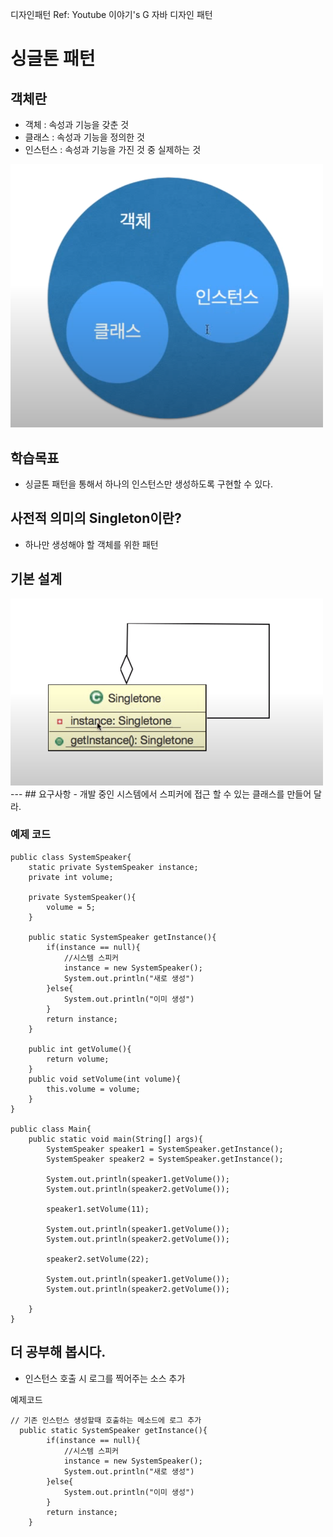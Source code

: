 디자인패턴 Ref: Youtube 이야기's G 자바 디자인 패턴

# 싱글톤 패턴

## 객체란
- 객체 : 속성과 기능을 갖춘 것
- 클래스 : 속성과 기능을 정의한 것
- 인스턴스 : 속성과 기능을 가진 것 중 실제하는 것

<img src = "./picture/singleton-patten-diagram.PNG" width='500' />


## 학습목표
- 싱글톤 패턴을 통해서 하나의 인스턴스만 생성하도록 구현할 수 있다.

## 사전적 의미의 Singleton이란?
- 하나만 생성해야 할 객체를 위한 패턴

## 기본 설계
<img src = "./picture/singleton-struct.PNG" width='500' />
---
## 요구사항
- 개발 중인 시스템에서 스피커에 접근 할 수 있는 클래스를 만들어 달라.


### 예제 코드
```
public class SystemSpeaker{
    static private SystemSpeaker instance;
    private int volume;

    private SystemSpeaker(){
        volume = 5;
    }

    public static SystemSpeaker getInstance(){
        if(instance == null){
            //시스템 스피커
            instance = new SystemSpeaker();
            System.out.println("새로 생성")
        }else{
            System.out.println("이미 생성")
        }
        return instance;
    }

    public int getVolume(){
        return volume;
    }
    public void setVolume(int volume){
        this.volume = volume;
    } 
}

public class Main{
    public static void main(String[] args){
        SystemSpeaker speaker1 = SystemSpeaker.getInstance();
        SystemSpeaker speaker2 = SystemSpeaker.getInstance();

        System.out.println(speaker1.getVolume());
        System.out.println(speaker2.getVolume());
        
        speaker1.setVolume(11);

        System.out.println(speaker1.getVolume());
        System.out.println(speaker2.getVolume());
        
        speaker2.setVolume(22);

        System.out.println(speaker1.getVolume());
        System.out.println(speaker2.getVolume());

    }
}
```

## 더 공부해 봅시다.
- 인스턴스 호출 시 로그를 찍어주는 소스 추가

예제코드
```
// 기존 인스턴스 생성할때 호출하는 메소드에 로그 추가
  public static SystemSpeaker getInstance(){
        if(instance == null){
            //시스템 스피커
            instance = new SystemSpeaker();
            System.out.println("새로 생성")
        }else{
            System.out.println("이미 생성")
        }
        return instance;
    }
```